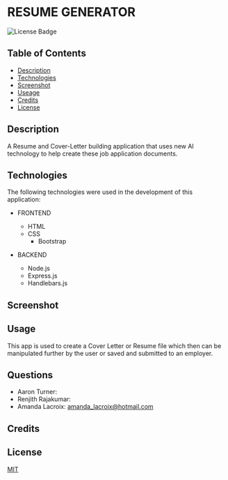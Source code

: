 # RESUME GENERATOR

  ![License Badge](https://img.shields.io/badge/License-MIT-yellow.svg)

## Table of Contents

  - [Description](#description)
  - [Technologies](#technologies)
  - [Screenshot](#screenshot)
  - [Useage](#usage)
  - [Credits](#credits)
  - [License](#license)

    
## Description
  A Resume and Cover-Letter building application that uses new AI technology to help create these job application documents.

## Technologies
The following technologies were used in the development of this application:
* FRONTEND
    + HTML
    + CSS
        - Bootstrap

* BACKEND
    + Node.js
    + Express.js
    + Handlebars.js
        


## Screenshot

## Usage
  This app is used to create a Cover Letter or Resume file which then can be manipulated further by the user or saved and submitted to an employer.

## Questions

* Aaron Turner:  
* Renjith Rajakumar: 
* Amanda Lacroix: amanda_lacroix@hotmail.com

## Credits


## License
  [MIT]( https://opensource.org/licenses/MIT)